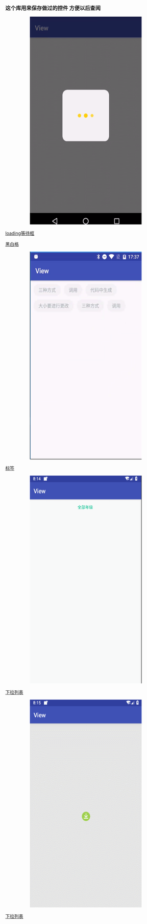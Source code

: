 ### 这个库用来保存做过的控件 方便以后查阅
 
<div align=center><img width="350" height="650" src="https://github.com/wenshuo001/CollectedView/blob/master/gif/balckblock.gif"/></div>

[loading等待框](https://github.com/wenshuo001/CollectedView/blob/master/app/src/main/java/com/example/collectedview/JavaView/LoadingView.java "")

[黑白格](https://github.com/wenshuo001/CollectedView/blob/master/app/src/main/java/com/example/collectedview/JavaView/GridRotateView.java "黑白格")


 
<div align=center><img width="350" height="650" src="https://github.com/wenshuo001/CollectedView/blob/master/gif/lableview.jpg"/></div>

[标签](https://github.com/wenshuo001/CollectedView/blob/master/app/src/main/java/com/example/collectedview/JavaView/LableView.java)

<div align=center><img width="350" height="650" src="https://github.com/wenshuo001/CollectedView/blob/master/gif/spinner.gif"/></div>

[下拉列表](https://github.com/wenshuo001/CollectedView/blob/master/app/src/main/java/com/example/collectedview/UI/SpinnerActivity.java)

<div align=center><img width="350" height="650" src="https://github.com/wenshuo001/CollectedView/blob/master/gif/progress.gif"/></div>

[下拉列表](https://github.com/wenshuo001/CollectedView/blob/master/app/src/main/java/com/example/collectedview/UI/CirlleProgressActivity.java)
